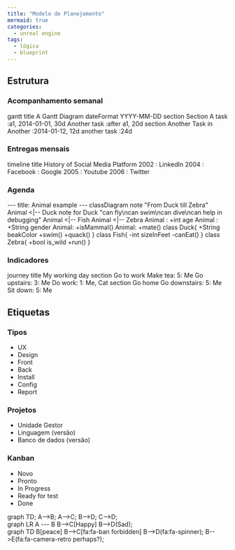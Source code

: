 ```yaml
---
title: "Modelo de Planejamento"
mermaid: true
categories:
  - unreal engine
tags:
  - lógica
  - blueprint
---
```


## Estrutura

### Acompanhamento semanal

<div class="mermaid">
gantt
    title A Gantt Diagram
    dateFormat YYYY-MM-DD
    section Section
        A task          :a1, 2014-01-01, 30d
        Another task    :after a1, 20d
    section Another
        Task in Another :2014-01-12, 12d
        another task    :24d
</div>

### Entregas mensais

<div class="mermaid">
timeline
    title History of Social Media Platform
    2002 : LinkedIn
    2004 : Facebook
         : Google
    2005 : Youtube
    2006 : Twitter
</div>

### Agenda

<div class="mermaid">
---
title: Animal example
---
classDiagram
    note "From Duck till Zebra"
    Animal <|-- Duck
    note for Duck "can fly\ncan swim\ncan dive\ncan help in debugging"
    Animal <|-- Fish
    Animal <|-- Zebra
    Animal : +int age
    Animal : +String gender
    Animal: +isMammal()
    Animal: +mate()
    class Duck{
        +String beakColor
        +swim()
        +quack()
    }
    class Fish{
        -int sizeInFeet
        -canEat()
    }
    class Zebra{
        +bool is_wild
        +run()
    }
</div>

### Indicadores

<div class="mermaid">
journey
    title My working day
    section Go to work
      Make tea: 5: Me
      Go upstairs: 3: Me
      Do work: 1: Me, Cat
    section Go home
      Go downstairs: 5: Me
      Sit down: 5: Me
</div>

## Etiquetas

### Tipos

- UX
- Design
- Front
- Back
- Install
- Config
- Report

### Projetos

- Unidade Gestor
- Linguagem (versão)
- Banco de dados (versão)

### Kanban

- Novo
- Pronto
- In Progress
- Ready for test
- Done

<div class="mermaid">
graph TD;
    A-->B;
    A-->C;
    B-->D;
    C-->D;
</div>

<div class="mermaid">
graph LR
    A --- B
    B-->C[Happy]
    B-->D(Sad);
</div>

<div class="mermaid">
graph TD
    B[peace]
    B-->C[fa:fa-ban forbidden]
    B-->D(fa:fa-spinner);
    B-->E(fa:fa-camera-retro perhaps?);
</div>